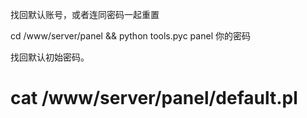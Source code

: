 找回默认账号，或者连同密码一起重置

cd /www/server/panel && python tools.pyc panel 你的密码



找回默认初始密码。

# cat /www/server/panel/default.pl

